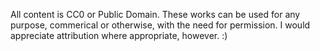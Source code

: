 All content is CC0 or Public Domain. These works can be used for any purpose, commerical or otherwise, with the need for permission. I would appreciate attribution where appropriate, however. :)
